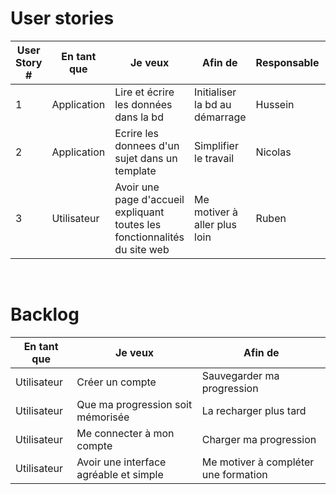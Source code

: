 # User stories

| User Story # | En tant que | Je veux                                                                          | Afin de                                                                | Responsable | Statut  |
|--------------|-------------|----------------------------------------------------------------------------------|------------------------------------------------------------------------|-------------| ------- |
| 1            | Application | Lire et écrire les données dans la bd                                            | Initialiser la bd au démarrage                                        | Hussein     | Terminé |
| 2            | Application | Ecrire les donnees d'un sujet dans un template                                   | Simplifier le travail                                                  | Nicolas     | En cours |
| 3            | Utilisateur | Avoir une page d'accueil expliquant toutes les fonctionnalités du site web       | Me motiver à aller plus loin                                          | Ruben | En cours |

<br>

# Backlog
| En tant que | Je veux | Afin de |
|-------------|---------|---------|
| Utilisateur | Créer un compte | Sauvegarder ma progression |
| Utilisateur | Que ma progression soit mémorisée | La recharger plus tard |
| Utilisateur | Me connecter à mon compte | Charger ma progression |
| Utilisateur | Avoir une interface agréable et simple | Me motiver à compléter une formation |
